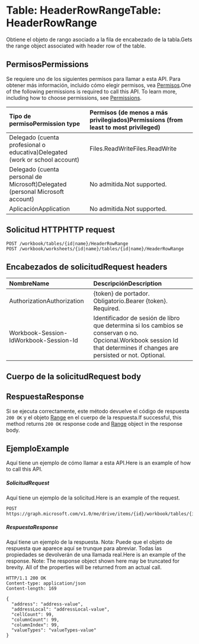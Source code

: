 # <a name="table-headerrowrange"></a><span data-ttu-id="c22e0-101">Table: HeaderRowRange</span><span class="sxs-lookup"><span data-stu-id="c22e0-101">Table: HeaderRowRange</span></span>

<span data-ttu-id="c22e0-102">Obtiene el objeto de rango asociado a la fila de encabezado de la tabla.</span><span class="sxs-lookup"><span data-stu-id="c22e0-102">Gets the range object associated with header row of the table.</span></span>
## <a name="permissions"></a><span data-ttu-id="c22e0-103">Permisos</span><span class="sxs-lookup"><span data-stu-id="c22e0-103">Permissions</span></span>
<span data-ttu-id="c22e0-p101">Se requiere uno de los siguientes permisos para llamar a esta API. Para obtener más información, incluido cómo elegir permisos, vea [Permisos](../../../concepts/permissions_reference.md).</span><span class="sxs-lookup"><span data-stu-id="c22e0-p101">One of the following permissions is required to call this API. To learn more, including how to choose permissions, see [Permissions](../../../concepts/permissions_reference.md).</span></span>

|<span data-ttu-id="c22e0-106">Tipo de permiso</span><span class="sxs-lookup"><span data-stu-id="c22e0-106">Permission type</span></span>      | <span data-ttu-id="c22e0-107">Permisos (de menos a más privilegiados)</span><span class="sxs-lookup"><span data-stu-id="c22e0-107">Permissions (from least to most privileged)</span></span>              |
|:--------------------|:---------------------------------------------------------|
|<span data-ttu-id="c22e0-108">Delegado (cuenta profesional o educativa)</span><span class="sxs-lookup"><span data-stu-id="c22e0-108">Delegated (work or school account)</span></span> | <span data-ttu-id="c22e0-109">Files.ReadWrite</span><span class="sxs-lookup"><span data-stu-id="c22e0-109">Files.ReadWrite</span></span>    |
|<span data-ttu-id="c22e0-110">Delegado (cuenta personal de Microsoft)</span><span class="sxs-lookup"><span data-stu-id="c22e0-110">Delegated (personal Microsoft account)</span></span> | <span data-ttu-id="c22e0-111">No admitida.</span><span class="sxs-lookup"><span data-stu-id="c22e0-111">Not supported.</span></span>    |
|<span data-ttu-id="c22e0-112">Aplicación</span><span class="sxs-lookup"><span data-stu-id="c22e0-112">Application</span></span> | <span data-ttu-id="c22e0-113">No admitida.</span><span class="sxs-lookup"><span data-stu-id="c22e0-113">Not supported.</span></span> |

## <a name="http-request"></a><span data-ttu-id="c22e0-114">Solicitud HTTP</span><span class="sxs-lookup"><span data-stu-id="c22e0-114">HTTP request</span></span>
<!-- { "blockType": "ignored" } -->
```http
POST /workbook/tables/{id|name}/HeaderRowRange
POST /workbook/worksheets/{id|name}/tables/{id|name}/HeaderRowRange

```
## <a name="request-headers"></a><span data-ttu-id="c22e0-115">Encabezados de solicitud</span><span class="sxs-lookup"><span data-stu-id="c22e0-115">Request headers</span></span>
| <span data-ttu-id="c22e0-116">Nombre</span><span class="sxs-lookup"><span data-stu-id="c22e0-116">Name</span></span>       | <span data-ttu-id="c22e0-117">Descripción</span><span class="sxs-lookup"><span data-stu-id="c22e0-117">Description</span></span>|
|:---------------|:----------|
| <span data-ttu-id="c22e0-118">Authorization</span><span class="sxs-lookup"><span data-stu-id="c22e0-118">Authorization</span></span>  | <span data-ttu-id="c22e0-p102">{token} de portador. Obligatorio.</span><span class="sxs-lookup"><span data-stu-id="c22e0-p102">Bearer {token}. Required.</span></span> |
| <span data-ttu-id="c22e0-121">Workbook-Session-Id</span><span class="sxs-lookup"><span data-stu-id="c22e0-121">Workbook-Session-Id</span></span>  | <span data-ttu-id="c22e0-p103">Identificador de sesión de libro que determina si los cambios se conservan o no. Opcional.</span><span class="sxs-lookup"><span data-stu-id="c22e0-p103">Workbook session Id that determines if changes are persisted or not. Optional.</span></span>|

## <a name="request-body"></a><span data-ttu-id="c22e0-124">Cuerpo de la solicitud</span><span class="sxs-lookup"><span data-stu-id="c22e0-124">Request body</span></span>

## <a name="response"></a><span data-ttu-id="c22e0-125">Respuesta</span><span class="sxs-lookup"><span data-stu-id="c22e0-125">Response</span></span>

<span data-ttu-id="c22e0-126">Si se ejecuta correctamente, este método devuelve el código de respuesta `200 OK` y el objeto [Range](../resources/range.md) en el cuerpo de la respuesta.</span><span class="sxs-lookup"><span data-stu-id="c22e0-126">If successful, this method returns `200 OK` response code and [Range](../resources/range.md) object in the response body.</span></span>

## <a name="example"></a><span data-ttu-id="c22e0-127">Ejemplo</span><span class="sxs-lookup"><span data-stu-id="c22e0-127">Example</span></span>
<span data-ttu-id="c22e0-128">Aquí tiene un ejemplo de cómo llamar a esta API.</span><span class="sxs-lookup"><span data-stu-id="c22e0-128">Here is an example of how to call this API.</span></span>
##### <a name="request"></a><span data-ttu-id="c22e0-129">Solicitud</span><span class="sxs-lookup"><span data-stu-id="c22e0-129">Request</span></span>
<span data-ttu-id="c22e0-130">Aquí tiene un ejemplo de la solicitud.</span><span class="sxs-lookup"><span data-stu-id="c22e0-130">Here is an example of the request.</span></span>
<!-- {
  "blockType": "request",
  "name": "table_headerrowrange"
}-->
```http
POST https://graph.microsoft.com/v1.0/me/drive/items/{id}/workbook/tables/{id|name}/HeaderRowRange
```

##### <a name="response"></a><span data-ttu-id="c22e0-131">Respuesta</span><span class="sxs-lookup"><span data-stu-id="c22e0-131">Response</span></span>
<span data-ttu-id="c22e0-p104">Aquí tiene un ejemplo de la respuesta. Nota: Puede que el objeto de respuesta que aparece aquí se trunque para abreviar. Todas las propiedades se devolverán de una llamada real.</span><span class="sxs-lookup"><span data-stu-id="c22e0-p104">Here is an example of the response. Note: The response object shown here may be truncated for brevity. All of the properties will be returned from an actual call.</span></span>
<!-- {
  "blockType": "response",
  "truncated": true,
  "@odata.type": "microsoft.graph.range"
} -->
```http
HTTP/1.1 200 OK
Content-type: application/json
Content-length: 169

{
  "address": "address-value",
  "addressLocal": "addressLocal-value",
  "cellCount": 99,
  "columnCount": 99,
  "columnIndex": 99,
  "valueTypes": "valueTypes-value"
}
```

<!-- uuid: 8fcb5dbc-d5aa-4681-8e31-b001d5168d79
2015-10-25 14:57:30 UTC -->
<!-- {
  "type": "#page.annotation",
  "description": "Table: HeaderRowRange",
  "keywords": "",
  "section": "documentation",
  "tocPath": ""
}-->